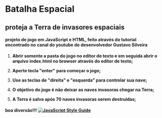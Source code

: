 # Batalha Espacial

## proteja a Terra de invasores espaciais



#### projeto de jogo  em  JavaScript e HTML, feito através do tutorial encontrado no canal do youtube  do desenvolvedor Gustavo Silveira 



1.  **Abrir somente a pasta do jogo no editor de texto e em seguida abrir o arquivo index.html no browser através do editor de texto;**

2. **Aperte tecla "enter"  para começar o jogo;**

3. **Use as teclas de "direita" e "esquerda" para controlar sua nave;**

4.  **O objetivo do jogo é não deixar as naves invasoras chegar na Terra;**

5. **A Terra é salva após 70 naves invasoras serem destruídas;**

   

#### boa diversão!!!   [![JavaScript Style Guide](https://cdn.rawgit.com/standard/standard/master/badge.svg)](https://github.com/standard/standard)

